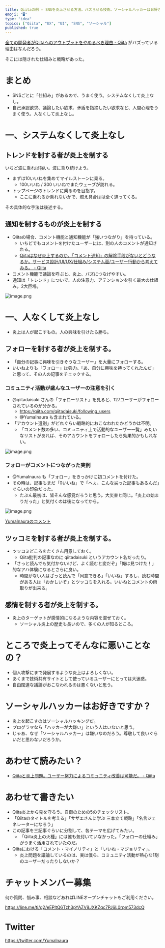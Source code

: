 ```yaml
---
title: Qiitaの例 – SNSを炎上させる方法。バズらせる技術。ソーシャルハッカーはお好きですか？
emoji: "🖥"
type: "idea"
topics: ["Qiita", "UX", "UI", "SNS", "ソーシャル"]
published: true
---
```


[全ての開発者がQiitaへのアウトプットをやめるべき理由 - Qiita](https://qiita.com/qiitadaisuki/items/2160a390ce91283707a1) がバズっている理由はなんだろう。

そこには隠された仕組みと戦略があった。

# まとめ

- SNSごとに「仕組み」があるので、うまく使う。システムなくして炎上なし。
- 自己承認欲求、議論したい欲求、矛盾を指摘したい欲求など、人間心理をうまく使う。人なくして炎上なし。

# 一、システムなくして炎上なし


## トレンドを制する者が炎上を制する

いちど波に乗れば強い。波に乗り続けよう。

- まずは10いいねを集めてマイルストーンに乗る。
  - 100いいね / 300 いいねでまたウェーブが訪れる。
- トップページのトレンドに乗るのを目指す。
  - ここに乗れるか乗れないかで、燃え具合はは全く違ってくる。

その具体的な手法は後述する。

## 通知を制するものが炎上を制する

- Qiitaの場合、コメント機能と通知機能が「強いつながり」を持っている。
  - いちどでもコメントを付けたユーザーには、別の人のコメントが通知される。
  - [Qiitaはなぜ炎上するのか。「コメント通知」の解除手段がないとどうなるか。サービス設計/UI/UX/仕組み/システム面/ユーザー行動から考えてみる。 - Qiita](https://qiita.com/YumaInaura/items/e6c60d3e80239ad48377)
- コメント機能で議論を呼ぶと、炎上、バズにつなげやすい。
- 通知は「トレンド」についで、人の注意力、アテンションを引く最大の仕組み。2大巨塔。


![image.png](https://qiita-image-store.s3.amazonaws.com/0/89618/61511413-e41e-dbf9-9d57-2be29dba86a2.png)


# 一、人なくして炎上なし

- 炎上は人が起こすもの。人の興味を引けたら勝ち。

## フォローを制する者が炎上を制する。

- 「自分の記事に興味を引きそうなユーザー」を大量にフォローする。
- いいねよりも「フォロー」は強力。「あ、自分に興味を持ってくれたんだ」と思って、その人の記事をチェックする。

### コミュニティ活動が盛んなユーザーの注意を引く

- @qiitadaisuki さんの「フォローリスト」を見ると、127ユーザーがフォローされているのが分かる。
  - https://qiita.com/qiitadaisuki/following_users 
  - @YumaInaura も含まれている。
- 「アカウント選別」がどれぐらい戦略的におこなわれたかどうかは不明。
  - 「コメント数の多い、コミュニティ上で活動的なユーザー一覧」みたいなリストがあれば、そのアカウントをフォローしたら効果的かもしれない。


![image.png](https://qiita-image-store.s3.amazonaws.com/0/89618/89c2d664-f7b6-efbe-193d-240dc42a5060.png)


### フォローがコメントにつながった実例

- @YumaInaura も「フォロー」をきっかけに初コメントを付けた。
- その時は、記事もまだ「0いいね」で「へぇ、こんな尖った記事もあるんだ」ぐらいの印象だった。
  - たぶん最初は、皆そんな感覚だろうと思う。大災害と同じ。「炎上の始まりだった」と気付くのは後になってから。

![image.png](https://qiita-image-store.s3.amazonaws.com/0/89618/fb245a50-3d3e-793e-a577-58865fbc7b93.png)

[YumaInauraのコメント](https://qiita.com/qiitadaisuki/items/2160a390ce91283707a1#comment-fc330327d0ca297060ca)

## ツッコミを制する者が炎上を制する。

- ツッコミどころをたくさん用意しておく。
  - Qiita批判の記事なのに qiitadaisuki というアカウント名だったり。
- 「さっと読んでも気付かないけど、よく読むと変だぞ」「俺は見つけた！」的なアハ体験になるとさらに良い。
  - 時間がない人はざっと読んで「同意できる」「いいね」するし、読む時間がある人は「おかしいぞ」とツッコミを入れる。いいねとコメントの両取りが出来る。

## 感情を制する者が炎上を制する。

- 炎上のターゲットが感情的になるような内容を混ぜておく。
  - ソーシャル炎上の歴史も長いので、多くの人が知るところ。
 
# ところで炎上ってそんなに悪いことなの？

- 個人攻撃にまで発展するような炎上はよろしくない。
- あくまで技術共有サイトとして使っているユーザーにとっては大迷惑。
- 自由闊達な議論がおこなわれるのは悪くないと思う。

# ソーシャルハッカーはお好きですか？

- 炎上を起こすのはソーシャルハッキングだ。
- プログラマなら「ハッカーが大嫌い」という人はいないと思う。
- じゃあ、なぜ「ソーシャルハッカー」は嫌いなのだろう。尊敬して良いぐらいだと思わないだろうか。

# あわせて読みたい？

- [Qiitaと炎上問題。ユーザー努力によるコミュニティ改善は可能だ。 - Qiita](https://qiita.com/YumaInaura/items/27a766acfb42c1203a11)

# あわせて書きたい

- Qiita炎上から見を守ろう。自衛のための5のチェックリスト。
- 「Qiitaのタイトルを考える」「サザエさんに学ぶ 三本立て戦略」「名言ジェネレーターになろう」
- この記事を三記事ぐらいに分割して、各テーマを広げてみたい。
  - 「Qiita炎上の火種」には誰も気付いていなかった。「フォローの仕組み」がうまく活用されていたのだ。
- Qiitaにおける「コメント・マイノリティ」と「いいね・マジョリティ」。
  - 炎上問題を議論しているのは、実は僕ら、コミュニティ活動が熱心な1割のユーザーだったりしないか？















<!-- Update From Qiita API -->

# チャットメンバー募集


何か質問、悩み事、相談などあればLINEオープンチャットもご利用ください。

https://line.me/ti/g2/eEPltQ6Tzh3pYAZV8JXKZqc7PJ6L0rpm573dcQ





# Twitter


https://twitter.com/YumaInaura


<!-- Update From Qiita API -->


